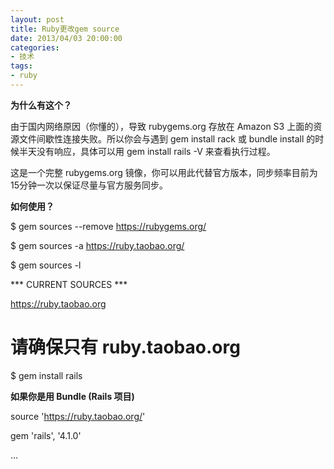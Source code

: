 ```yaml
---
layout: post
title: Ruby更改gem source
date: 2013/04/03 20:00:00
categories: 
- 技术
tags: 
- ruby
---
```


**为什么有这个？**

由于国内网络原因（你懂的），导致 rubygems.org 存放在 Amazon S3 上面的资源文件间歇性连接失败。所以你会与遇到 gem install rack 或 bundle install 的时候半天没有响应，具体可以用 gem install rails -V 来查看执行过程。

这是一个完整 rubygems.org 镜像，你可以用此代替官方版本，同步频率目前为15分钟一次以保证尽量与官方服务同步。

**如何使用？**

   $ gem sources --remove https://rubygems.org/

   $ gem sources -a https://ruby.taobao.org/

   $ gem sources -l

   *** CURRENT SOURCES ***

   

   https://ruby.taobao.org

   # 请确保只有 ruby.taobao.org

   $ gem install rails

**如果你是用 Bundle (Rails 项目)**

   source 'https://ruby.taobao.org/'

   gem 'rails', '4.1.0'

   ...

